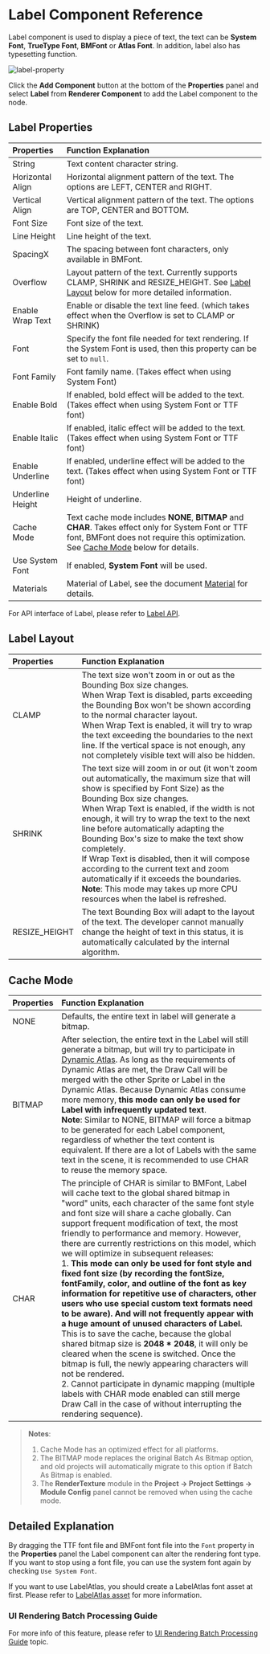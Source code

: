 # Label Component Reference

Label component is used to display a piece of text, the text can be **System Font**, **TrueType Font**, **BMFont** or **Atlas Font**. In addition, label also has typesetting function.

![label-property](./label/label-property.png)

Click the **Add Component** button at the bottom of the **Properties** panel and select **Label** from **Renderer Component** to add the Label component to the node.

## Label Properties

| Properties       | Function Explanation |
| :--------------- | :------------------- |
| String           | Text content character string.                                                                                              |
| Horizontal Align | Horizontal alignment pattern of the text. The options are LEFT, CENTER and RIGHT.                                           |
| Vertical Align   | Vertical alignment pattern of the text. The options are TOP, CENTER and BOTTOM.                                             |
| Font Size        | Font size of the text.                                                                                                      |
| Line Height      | Line height of the text.                                                                                                    |
| SpacingX         | The spacing between font characters, only available in BMFont.                                                              |
| Overflow         | Layout pattern of the text. Currently supports CLAMP, SHRINK and RESIZE_HEIGHT. See [Label Layout](#label-layout) below for more detailed information. |
| Enable Wrap Text | Enable or disable the text line feed. (which takes effect when the Overflow is set to CLAMP or SHRINK)                      |
| Font             | Specify the font file needed for text rendering. If the System Font is used, then this property can be set to `null`.       |
| Font Family      | Font family name. (Takes effect when using System Font)                                                                     |
| Enable Bold      | If enabled, bold effect will be added to the text. (Takes effect when using System Font or TTF font)                        |
| Enable Italic    | If enabled, italic effect will be added to the text. (Takes effect when using System Font or TTF font)                      |
| Enable Underline | If enabled, underline effect will be added to the text. (Takes effect when using System Font or TTF font)                   |
| Underline Height | Height of underline.                                                                                                        |
| Cache Mode       | Text cache mode includes **NONE**, **BITMAP** and **CHAR**. Takes effect only for System Font or TTF font, BMFont does not require this optimization. See [Cache Mode](#cache-mode-new-in-v209) below for details. |
| Use System Font  | If enabled, **System Font** will be used.                                                                    |
| Materials        | Material of Label, see the document [Material](../render/material.md) for details.                                          |

For API interface of Label, please refer to [Label API](../../../api/en/classes/Label.html).

## Label Layout

| Properties    | Function Explanation |
| :------------ | :------------ |
| CLAMP         | The text size won't zoom in or out as the Bounding Box size changes.<br>When Wrap Text is disabled, parts exceeding the Bounding Box won't be shown according to the normal character layout.<br>When Wrap Text is enabled, it will try to wrap the text exceeding the boundaries to the next line. If the vertical space is not enough, any not completely visible text will also be hidden.                          |
| SHRINK        | The text size will zoom in or out (it won't zoom out automatically, the maximum size that will show is specified by Font Size) as the Bounding Box size changes.<br>When Wrap Text is enabled, if the width is not enough, it will try to wrap the text to the next line before automatically adapting the Bounding Box's size to make the text show completely.<br>If Wrap Text is disabled, then it will compose according to the current text and zoom automatically if it exceeds the boundaries.<br>**Note**: This mode may takes up more CPU resources when the label is refreshed. |
| RESIZE_HEIGHT | The text Bounding Box will adapt to the layout of the text. The developer cannot manually change the height of text in this status, it is automatically calculated by the internal algorithm.                                          |

## Cache Mode

| Properties |   Function Explanation |
| :--------- | :--------------------- |
| NONE       | Defaults, the entire text in label will generate a bitmap. |
| BITMAP     | After selection, the entire text in the Label will still generate a bitmap, but will try to participate in [Dynamic Atlas](../advanced-topics/dynamic-atlas.md). As long as the requirements of Dynamic Atlas are met, the Draw Call will be merged with the other Sprite or Label in the Dynamic Atlas. Because Dynamic Atlas consume more memory, **this mode can only be used for Label with infrequently updated text**.<br>**Note**: Similar to NONE, BITMAP will force a bitmap to be generated for each Label component, regardless of whether the text content is equivalent. If there are a lot of Labels with the same text in the scene, it is recommended to use CHAR to reuse the memory space.  |
| CHAR      | The principle of CHAR is similar to BMFont, Label will cache text to the global shared bitmap in "word" units, each character of the same font style and font size will share a cache globally. Can support frequent modification of text, the most friendly to performance and memory. However, there are currently restrictions on this model, which we will optimize in subsequent releases:<br>1. **This mode can only be used for font style and fixed font size (by recording the fontSize, fontFamily, color, and outline of the font as key information for repetitive use of characters, other users who use special custom text formats need to be aware). And will not frequently appear with a huge amount of unused characters of Label.** This is to save the cache, because the global shared bitmap size is **2048 * 2048**, it will only be cleared when the scene is switched. Once the bitmap is full, the newly appearing characters will not be rendered. <br>2. Cannot participate in dynamic mapping (multiple labels with CHAR mode enabled can still merge Draw Call in the case of without interrupting the rendering sequence). |

> **Notes**:
>
> 1. Cache Mode has an optimized effect for all platforms.
> 2. The BITMAP mode replaces the original Batch As Bitmap option, and old projects will automatically migrate to this option if Batch As Bitmap is enabled.
> 3. The **RenderTexture** module in the **Project -> Project Settings -> Module Config** panel cannot be removed when using the cache mode.

## Detailed Explanation

By dragging the TTF font file and BMFont font file into the `Font` property in the **Properties** panel the Label component can alter the rendering font type. If you want to stop using a font file, you can use the system font again by checking `Use System Font`.

If you want to use LabelAtlas, you should create a LabelAtlas font asset at first. Please refer to [LabelAtlas asset](../asset-workflow/label-atlas.md) for more information.

### UI Rendering Batch Processing Guide

For more info of this feature, please refer to [UI Rendering Batch Processing Guide](../advanced-topics/ui-auto-batch.md) topic.
